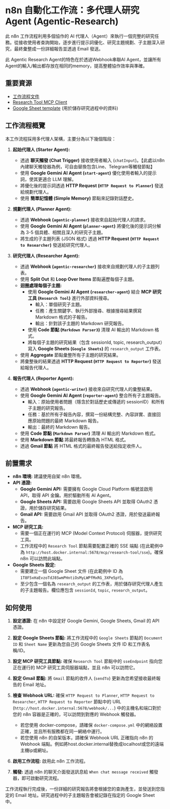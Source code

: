 # n8n 自動化工作流：多代理人研究 Agent (Agentic-Research)

此 n8n 工作流程利用多個協作的 AI 代理人（Agent）來執行一個完整的研究任務。從接收使用者查詢開始，逐步進行提示詞優化、研究主題規劃、子主題深入研究，最終彙整成一份詳細報告並透過 Email 發送。

此 Agentic Research Agent的特色在於透過Webhook串聯AI Agent，並讓所有Agent的輸入/輸出都存放在相同的memory，提高整體協作效率與準確。

## 重要資源

*   [工作流程文件](./Agentic_Research.json)
*   [Research Tool MCP Client](./Researcb_Tool_MCP_Trigger.json)
*   [Google Sheet template](https://docs.google.com/spreadsheets/d/16mxJd9X8MKEZiHs2aWbOopi0pybT53SWaXqSQrt3yWQ/edit?usp=sharing) (用於儲存研究過程中的資料)

## 工作流程概覽

本工作流程採用多代理人架構，主要分為以下幾個階段：

1.  **起始代理人 (Starter Agent):**
    *   透過 **聊天觸發 (Chat Trigger)** 接收使用者輸入 (`chatInput`)。【此處以n8n內建聊天觸發器為例，可自由替換包含Line、Telegram等觸發節點】
    *   使用 **Google Gemini AI Agent (`start-agent`)** 優化使用者輸入的提示詞，使其更適合 LLM 理解。
    *   將優化後的提示詞透過 **HTTP Request (`HTTP Request to Planner`)** 發送給規劃代理人。
    *   使用 **簡單記憶體 (Simple Memory)** 節點來記錄對話歷史。

2.  **規劃代理人 (Planner Agent):**
    *   透過 **Webhook (`agentic-planner`)** 接收來自起始代理人的請求。
    *   使用 **Google Gemini AI Agent (`planner-agent`)** 將優化後的提示詞分解為 3-5 個具體、相關且深入的研究子主題。
    *   將生成的子主題列表 (JSON 格式) 透過 **HTTP Request (`HTTP Request to Researcher`)** 發送給研究代理人。

3.  **研究代理人 (Researcher Agent):**
    *   透過 **Webhook (`agentic-researcher`)** 接收來自規劃代理人的子主題列表。
    *   使用 **Split Out** 和 **Loop Over Items** 節點遍歷每個子主題。
    *   **迴圈處理每個子主題:**
        *   使用 **Google Gemini AI Agent (`researcher-agent`)** 結合 **MCP 研究工具 (`Research Tool`)** 進行外部資料搜尋。
            *   輸入：單個研究子主題。
            *   任務：產生關鍵字、執行外部搜尋、根據搜尋結果撰寫 Markdown 格式的子報告。
            *   輸出：針對該子主題的 Markdown 研究報告。
        *   使用 **Code 節點 (`Markdown Parser3`)** 清理 AI 輸出的 Markdown 格式。
        *   將每個子主題的研究結果（包含 sessionId, topic, research\_output）寫入 **Google Sheets (`Google Sheets`)** 的 `research_output` 工作表。
    *   使用 **Aggregate** 節點彙整所有子主題的研究結果。
    *   將彙整後的結果透過 **HTTP Request (`HTTP Request to Reporter`)** 發送給報告代理人。

4.  **報告代理人 (Reporter Agent):**
    *   透過 **Webhook (`agentic-writer`)** 接收來自研究代理人的彙整結果。
    *   使用 **Google Gemini AI Agent (`reporter-agent`)** 整合所有子主題報告。
        *   輸入：原始使用者問題（隱含於對話歷史或傳遞的 sessionID）和所有子主題的研究報告。
        *   任務：基於所有子報告內容，撰寫一份結構完整、內容詳實、直接回應原始問題的最終 Markdown 報告。
        *   輸出：最終的 Markdown 報告。
    *   使用 **Code 節點 (`Markdown Parser`)** 清理 AI 輸出的 Markdown 格式。
    *   使用 **Markdown 節點** 將最終報告轉換為 HTML 格式。
    *   透過 **Gmail 節點** 將 HTML 格式的最終報告發送給指定收件人。

## 前置需求

*   **n8n 環境:** 建議使用自架 n8n 環境。
*   **API 憑證:**
    *   **Google Gemini API:** 需要擁有 Google Cloud Platform 帳號並啟用 API，取得 API 金鑰。用於驅動所有 AI Agent。
    *   **Google Sheets API:** 需要啟用 Google Sheets API 並取得 OAuth2 憑證，用於儲存研究結果。
    *   **Gmail API:** 需要啟用 Gmail API 並取得 OAuth2 憑證，用於發送最終報告。
*   **MCP 研究工具:**
    *   需要一個正在運行的 MCP (Model Context Protocol) 伺服器，提供研究工具。
    *   工作流程中的 `Research Tool` 節點需要配置正確的 SSE 端點 (在此範例中為 `http://host.docker.internal:5678/mcp/research-tool/sse`)。確保 n8n 可以訪問此端點。
*   **Google Sheets 設定:**
    *   需要建立一個 Google Sheet 文件 (在此範例中 ID 為 `1T8F5xHaEvzoTdJ8SwmPHntiOsMyLWPfMxRG_3XPe5pY`)。
    *   至少包含一個名為 `research_output` 的工作表，用於儲存研究代理人產生的子主題報告。欄位應包含 `sessionId`, `topic`, `research_output`。

## 如何使用

1.  **設定憑證:** 在 n8n 中設定好 Google Gemini, Google Sheets, Gmail 的 API 憑證。
2.  **設定 Google Sheets 節點:** 將工作流程中的 `Google Sheets` 節點的 `Document ID` 和 `Sheet Name` 更新為您自己的 Google Sheets 文件 ID 和工作表名稱/ID。
3.  **設定 MCP 研究工具節點:** 確保 `Research Tool` 節點中的 `sseEndpoint` 指向您正在運行的 MCP 研究工具伺服器端點，並且 n8n 可以訪問它。
4.  **設定 Gmail 節點:** 將 `Gmail` 節點的收件人 (`sendTo`) 更新為您希望接收最終報告的 Email 地址。
5.  **檢查 Webhook URL:** 確保 `HTTP Request to Planner`, `HTTP Request to Researcher`, `HTTP Request to Reporter` 節點中的 URL (`http://host.docker.internal:5678/webhook/...`) 中的主機名和端口對於您的 n8n 容器是正確的，可以訪問到對應的 Webhook 觸發器。
    *   若您使用 docker-compose，請確保 `docker-compose.yml` 中的網絡設置正確，並且所有服務都在同一網絡中運行。
    *   若您使用 n8n 的自架版本，請確保 Webhook URL 正確指向 n8n 的 Webhook 端點。例如將host.docker.internal替換成localhost或您的遠端主機ip或網址。

6.  **啟用工作流程:** 啟用此 n8n 工作流程。
7.  **觸發:** 透過 n8n 的聊天介面發送訊息給 `When chat message received` 觸發器，即可啟動研究流程。

工作流程執行完成後，一份詳細的研究報告將會根據您的查詢產生，並發送到您指定的 Email 地址。研究過程中的子主題報告會被記錄在指定的 Google Sheet 中。
